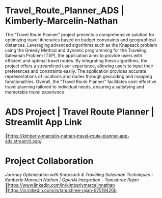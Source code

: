 # Travel_Route_Planner_ADS | Kimberly-Marcelin-Nathan

The "Travel Route Planner" project presents a comprehensive solution for optimizing travel itineraries based on budget constraints and geographical distances. 
Leveraging advanced algorithms such as the Knapsack problem using the Greedy Method and dynamic programming for the Traveling Salesman Problem (TSP), 
the application aims to provide users with efficient and optimal travel routes. By integrating these algorithms, the project offers a streamlined user experience, 
allowing users to input their preferences and constraints easily. The application provides accurate representations of locations and routes through geocoding and mapping functionalities. 
Overall, the "Travel Route Planner" facilitates cost-effective travel planning tailored to individual needs, ensuring a satisfying and memorable travel experience

# ADS Project | Travel Route Planner | Streamlit App Link

🔗https://kimberly-marcelin-nathan-travel-route-planner-app-ads.streamlit.app/ 


# Project Collaboration

*Journey Optimization with Knapsack & Traveling Salesman Techniques - Kimberly Marcelin Nathan | OpenAI Integration - Tanushree Rajan* \
🔗https://www.linkedin.com/in/kimberlymarcelinnathan \
🔗https://in.linkedin.com/in/tanushree-rajan-97519420b

